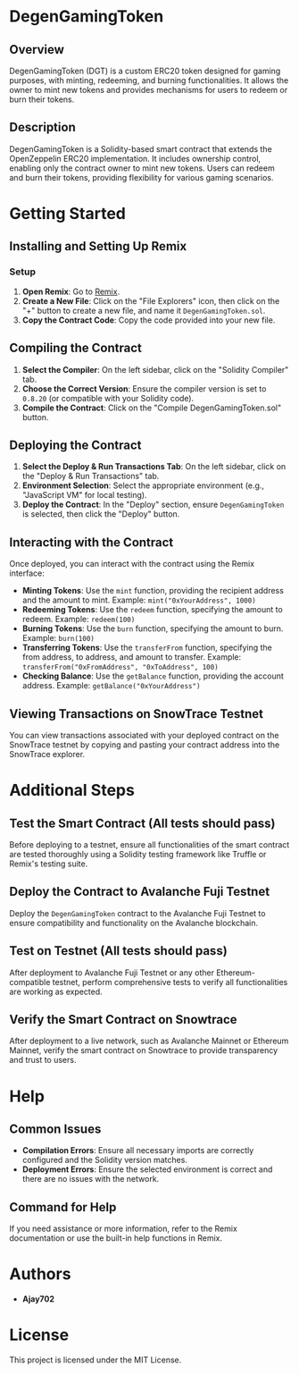 # DegenGamingToken

## Overview

DegenGamingToken (DGT) is a custom ERC20 token designed for gaming purposes, with minting, redeeming, and burning functionalities. It allows the owner to mint new tokens and provides mechanisms for users to redeem or burn their tokens.

## Description

DegenGamingToken is a Solidity-based smart contract that extends the OpenZeppelin ERC20 implementation. It includes ownership control, enabling only the contract owner to mint new tokens. Users can redeem and burn their tokens, providing flexibility for various gaming scenarios.

# Getting Started

## Installing and Setting Up Remix

### Setup

1. **Open Remix**: Go to [Remix](https://remix.ethereum.org/).
2. **Create a New File**: Click on the "File Explorers" icon, then click on the "+" button to create a new file, and name it `DegenGamingToken.sol`.
3. **Copy the Contract Code**: Copy the code provided into your new file.

## Compiling the Contract

1. **Select the Compiler**: On the left sidebar, click on the "Solidity Compiler" tab.
2. **Choose the Correct Version**: Ensure the compiler version is set to `0.8.20` (or compatible with your Solidity code).
3. **Compile the Contract**: Click on the "Compile DegenGamingToken.sol" button.

## Deploying the Contract

1. **Select the Deploy & Run Transactions Tab**: On the left sidebar, click on the "Deploy & Run Transactions" tab.
2. **Environment Selection**: Select the appropriate environment (e.g., "JavaScript VM" for local testing).
3. **Deploy the Contract**: In the "Deploy" section, ensure `DegenGamingToken` is selected, then click the "Deploy" button.

## Interacting with the Contract

Once deployed, you can interact with the contract using the Remix interface:

- **Minting Tokens**: Use the `mint` function, providing the recipient address and the amount to mint. Example: `mint("0xYourAddress", 1000)`
- **Redeeming Tokens**: Use the `redeem` function, specifying the amount to redeem. Example: `redeem(100)`
- **Burning Tokens**: Use the `burn` function, specifying the amount to burn. Example: `burn(100)`
- **Transferring Tokens**: Use the `transferFrom` function, specifying the from address, to address, and amount to transfer. Example: `transferFrom("0xFromAddress", "0xToAddress", 100)`
- **Checking Balance**: Use the `getBalance` function, providing the account address. Example: `getBalance("0xYourAddress")`

## Viewing Transactions on SnowTrace Testnet

You can view transactions associated with your deployed contract on the SnowTrace testnet by copying and pasting your contract address into the SnowTrace explorer.

# Additional Steps

## Test the Smart Contract (All tests should pass)

Before deploying to a testnet, ensure all functionalities of the smart contract are tested thoroughly using a Solidity testing framework like Truffle or Remix's testing suite.

## Deploy the Contract to Avalanche Fuji Testnet

Deploy the `DegenGamingToken` contract to the Avalanche Fuji Testnet to ensure compatibility and functionality on the Avalanche blockchain.

## Test on Testnet (All tests should pass)

After deployment to Avalanche Fuji Testnet or any other Ethereum-compatible testnet, perform comprehensive tests to verify all functionalities are working as expected.

## Verify the Smart Contract on Snowtrace

After deployment to a live network, such as Avalanche Mainnet or Ethereum Mainnet, verify the smart contract on Snowtrace to provide transparency and trust to users.

# Help

## Common Issues

- **Compilation Errors**: Ensure all necessary imports are correctly configured and the Solidity version matches.
- **Deployment Errors**: Ensure the selected environment is correct and there are no issues with the network.

## Command for Help

If you need assistance or more information, refer to the Remix documentation or use the built-in help functions in Remix.

# Authors

- **Ajay702**

# License

This project is licensed under the MIT License.
